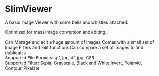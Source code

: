 # SlimViewer
<p>A basic Image Viewer with some bells and whistles attached.</p>
Optimized for mass image conversion and editing.<br>
<br>
Can Manage and edit a huge amount of images
Comes with a small set of Image Filters and Edit functions
Can compare a set of images to find dublicates<br>
Supported File Formats: gif, jpg, tif, jpg, CBR<br>
Supported Filter: Sepia, Grayscale, Black and White,Invert, Polaroid, Contour, Pixelate
